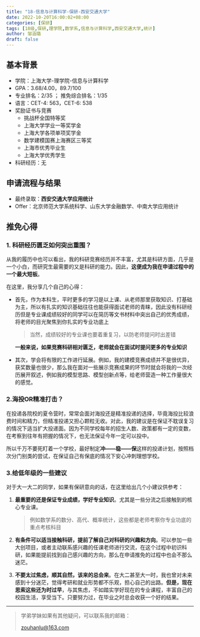 ```yaml
---
title: "18-信息与计算科学-保研-西安交通大学"
date: 2022-10-20T16:00:02+08:00
categories: [保研]
tags: [18级,保研,理学院,数学系,信息与计算科学,西安交通大学,统计]
author: 邹涵璐
draft: false
---
```


## 基本背景
- 学院：上海大学-理学院-信息与计算科学
- GPA：3.68/4.00，89.7/100
- 专业排名：2/35 ； 推免综合排名：1/35
- 语言：CET-4: 563，CET-6: 538
- 奖励证书与竞赛
   - 挑战杯全国特等奖 
   - 上海大学学业一等奖学金 
   - 上海大学各项单项奖学金
   - 数学建模国赛上海赛区三等奖
   - 上海市优秀毕业生 
   - 上海大学优秀学生
- 科研经历：无

## 申请流程与结果
- 最终录取：**西安交通大学应用统计** 
- Offer：北京师范大学系统科学、山东大学金融数学、中南大学应用统计

## 推免心得
### 1. 科研经历匮乏如何突出重围？

从我的履历中也可以看出，我的科研竞赛经历并不丰富，尤其是科研方面，几乎是一个小白，而研究生最需要的又是科研的能力。因此，**这便成为我在申请过程中的一个最大短板**。

在这里，我分享几个自己的心得：

- 首先，作为本科生，平时更多的学习是以上课、从老师那里获取知识、打基础为主，所以有扎实的知识基础往往也能获得面试老师的青睐，因此没有科研经历但是专业课成绩较好的同学可以在简历等文书材料中突出自己的优秀成绩，将老师的目光聚焦到你扎实的专业功底上
  > 当然，成绩较好的专业课也要着重复习，以防老师提问时出差错

   **一般来说，如果竞赛科研相对匮乏，老师就会在面试时提问更多的专业知识**


- 其次，学会将有限的工作进行延展。例如，我的建模竞赛成绩并不是很优异，获奖数量也很少，那么我在面对一些展示竞赛成果的环节时就会将我的一次经历展开叙述，例如我的模型思路、模型创新点等，给老师营造一种工作量很大的感觉。

### 2.海投OR精准打击？
在投递各院校的夏令营时，常常会面对海投还是精准投递的选择，毕竟海投比较浪费时间和精力，但精准投递又担心颗粒无收。对此，我的建议是在保证不耽误复习的情况下适当扩大投递面。因为不同学校每年的招生人数、政策都有一定的变数，在考察到往年有把握的情况下，也无法保证今年一定可以投中。

所以千万不要死盯着一个学校，最好制定**冲——稳——保**这样的投递计划，按照档次分门别类的尝试，在保证自己有保底的情况下安心冲刺理想学校。

### 3.给低年级的一些建议
对于大一大二的同学，如果有保研意向的话，在这里给出几个小建议供参考：

1) **最重要的还是保证专业成绩，学好专业知识**。尤其是一些分流之后接触到的核心专业课。
    > 例如数学系的数分、高代、概率统计，这些都是老师考察你专业功底的重点考核科目

2) **有条件可以适当接触科研，提前了解自己对科研的兴趣和方向**。可以参加一些大创项目，或者主动联系感兴趣的任课老师进行交流，在这个过程中初识科研，如果能提前找到自己感兴趣的方向，那么在申请推免的过程中也会不那么迷茫。


3) **不要太过焦虑，顺其自然，该来的总会来**。在大二甚至大一时，我也曾对未来感到十分迷茫，觉得考研和就业形势都不乐观，担心自己的出路。**但是，现在思索这些还为时过早**，与其焦虑，不如踏实学好现在的专业课程，丰富自己的校园生活，享受当下。只要努力过，在毕业之时总会收获一个好的结果。

---

> 学弟学妹如果有其他疑问，可以联系我的邮箱：
> 
> zouhanlu@163.com







